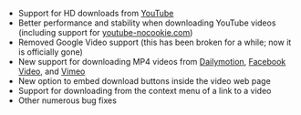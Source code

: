 - Support for HD downloads from [YouTube](http://www.youtube.com/)
- Better performance and stability when downloading YouTube videos (including support for [youtube-nocookie.com](http://www.youtube-nocookie.com))
- Removed Google Video support (this has been broken for a while; now it is officially gone)
- New support for downloading MP4 videos from [Dailymotion](http://www.dailymotion.com/), [Facebook Video](http://www.facebook.com/video/), and [Vimeo](http://www.vimeo.com/)
- New option to embed download buttons inside the video web page
- Support for downloading from the context menu of a link to a video
- Other numerous bug fixes
